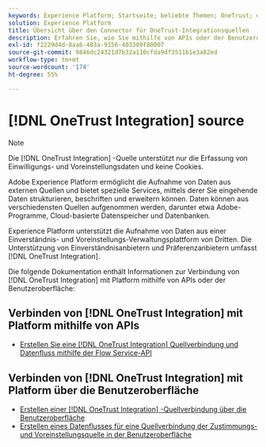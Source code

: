 ```yaml
---
keywords: Experience Platform; Startseite; beliebte Themen; OneTrust; onetrust; Einverständnis; Einverständnis und Voreinstellungen; Einhaltung
solution: Experience Platform
title: Übersicht über den Connector für OneTrust-Integrationsquellen
description: Erfahren Sie, wie Sie mithilfe von APIs oder der Benutzeroberfläche eine OneTrust-Integration mit Adobe Experience Platform verbinden.
exl-id: f2229d4d-8aa6-483a-9156-403309f80007
source-git-commit: 9846dc24321d7b32a110cfda9df3511b1e3a82ed
workflow-type: tm+mt
source-wordcount: '174'
ht-degree: 55%

---
```


# [!DNL OneTrust Integration] source

>[!NOTE]
>
>Die [!DNL OneTrust Integration] -Quelle unterstützt nur die Erfassung von Einwilligungs- und Voreinstellungsdaten und keine Cookies.

Adobe Experience Platform ermöglicht die Aufnahme von Daten aus externen Quellen und bietet spezielle Services, mittels derer Sie eingehende Daten strukturieren, beschriften und erweitern können. Daten können aus verschiedensten Quellen aufgenommen werden, darunter etwa Adobe-Programme, Cloud-basierte Datenspeicher und Datenbanken.

Experience Platform unterstützt die Aufnahme von Daten aus einer Einverständnis- und Voreinstellungs-Verwaltungsplattform von Dritten. Die Unterstützung von Einverständnisanbietern und Präferenzanbietern umfasst [!DNL OneTrust Integration].

Die folgende Dokumentation enthält Informationen zur Verbindung von [!DNL OneTrust Integration] mit Platform mithilfe von APIs oder der Benutzeroberfläche:

## Verbinden von [!DNL OneTrust Integration] mit Platform mithilfe von APIs

- [Erstellen Sie eine [!DNL OneTrust Integration] Quellverbindung und Datenfluss mithilfe der Flow Service-API](../../tutorials/api/create/consent-and-preferences/onetrust.md)

## Verbinden von [!DNL OneTrust Integration] mit Platform über die Benutzeroberfläche

- [Erstellen einer  [!DNL OneTrust Integration] -Quellverbindung über die Benutzeroberfläche](../../tutorials/ui/create/consent-and-preferences/onetrust.md)
- [Erstellen eines Datenflusses für eine Quellverbindung der Zustimmungs- und Voreinstellungsquelle in der Benutzeroberfläche](../../tutorials/ui/dataflow/consent-and-preferences.md)
